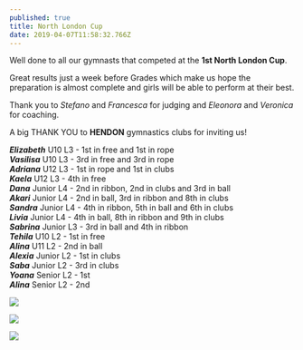```yaml
---
published: true
title: North London Cup
date: 2019-04-07T11:58:32.766Z
---
```

Well done to all our gymnasts that competed at the **1st North London Cup**.

Great results just a week before Grades which make us hope the preparation is almost complete and girls will be able to perform at their best.

Thank you to _Stefano_ and _Francesca_ for judging and _Eleonora_ and _Veronica_ for coaching.

A big THANK YOU to **HENDON** gymnastics clubs for inviting us!

_**Elizabeth**_ U10 L3 - 1st in free and 1st in rope\
_**Vasilisa**_ U10 L3 - 3rd in free and 3rd in rope\
_**Adriana**_ U12 L3 - 1st in rope and 1st in clubs\
_**Kaela**_ U12 L3 - 4th in free\
_**Dana**_ Junior L4 - 2nd in ribbon, 2nd in clubs and 3rd in ball\
_**Akari**_ Junior L4 - 2nd in ball, 3rd in ribbon and 8th in clubs\
_**Sandra**_ Junior L4 - 4th in ribbon, 5th in ball and 6th in clubs\
_**Livia**_ Junior L4 - 4th in ball, 8th in ribbon and 9th in clubs\
_**Sabrina**_ Junior L3 - 3rd in ball and 4th in ribbon\
_**Tehila**_ U10 L2 - 1st in free\
_**Alina**_ U11 L2 - 2nd in ball\
_**Alexia**_ Junior L2 - 1st in clubs\
_**Saba**_ Junior L2 - 3rd in clubs\
_**Yoana**_ Senior L2 - 1st \
_**Alina**_ Senior L2 - 2nd

![](/assets/img_20190408_100828_027.jpg)

![](/assets/img_20190407_135944.jpg)

![](/assets/img_20190408_100828_029.jpg)
